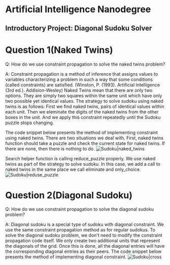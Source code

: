 # Artificial Intelligence Nanodegree
## Introductory Project: Diagonal Sudoku Solver
# Question 1(Naked Twins)

Q: How do we use constraint propagation to solve the naked twins problem?

A: Constraint propagation is a method of inference that assigns values to variables characterizing a problem in such a way that some conditions (called constraints) are satisfied. (Winston, P. (1993). Artificial Intelligence (3rd ed.). Addision-Wesley)
Naked Twins mean that there are only two options. They are simply two squares within the same unit which have only two possible yet identical values.
The strategy to solve sudoku using naked twins is as follows: First we find naked twins, pairs of identical values within each unit. Then we eleminate the digits of the naked twins from the other boxes in the unit. And we apply this constraint repeatedly until the Sudoku puzzle stops changing.

The code snippet below presents the method of implementing constraint  using naked twins. There are two situations we deal with.
First, naked twins function should take a puzzle and check the current state for naked twins. If there are none, then there is nothing to do.
![Sudoku|naked_twins](https://cldup.com/kabesP69uK.png)

Search helper function is calling reduce_puzzle properly. We use naked twins as part of the strategy to solve sudoku. In this case, we add a call to naked twins in the same place we call eliminate and only_choice.
![Sudoku|reduse_puzzle](https://cldup.com/iSW0QZArzV.png)

# Question 2(Diagonal Sudoku)

Q: How do we use constraint propagation to solve the diagonal sudoku problem?

A: Diagonal sudoku is a special type of sudoku with diagonal constraint. We use the same constraint propagation method as for regular sudokus.
To solve the diagonal sudoku problem, we don't need to modify the constraint propagation code itself. 
We only create two additional units that represent the diagonals of the grid. Once this is done, all the diagonal entries will have the corresponding diagonal entries as their peers. 
The code snippet below presents the method of implementing diagonal constraint.
![Sudoku|cross](https://cldup.com/LnAGvyRgxc.png)

